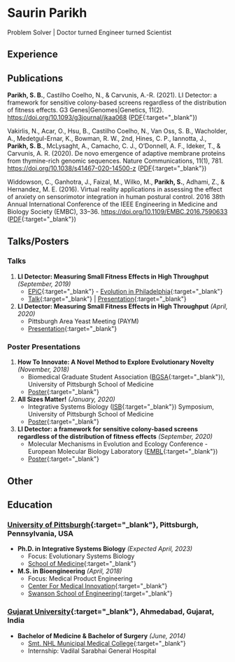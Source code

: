 # Saurin Parikh

Problem Solver &#124; Doctor turned Engineer turned Scientist <br>

## Experience

## Publications

**Parikh, S. B.**, Castilho Coelho, N., & Carvunis, A.-R. (2021). LI Detector: a framework for sensitive colony-based screens regardless of the distribution of fitness effects. G3 Genes&#124;Genomes&#124;Genetics, 11(2). https://doi.org/10.1093/g3journal/jkaa068 ([PDF](https://sauriiiin.github.io/files/papers/Parikh2021.pdf){:target="_blank"}) <br>

Vakirlis, N., Acar, O., Hsu, B., Castilho Coelho, N., Van Oss, S. B., Wacholder, A., Medetgul-Ernar, K., Bowman, R. W., 2nd, Hines, C. P., Iannotta, J., **Parikh, S. B.**, McLysaght, A., Camacho, C. J., O’Donnell, A. F., Ideker, T., & Carvunis, A. R. (2020). De novo emergence of adaptive membrane proteins from thymine-rich genomic sequences. Nature Communications, 11(1), 781. https://doi.org/10.1038/s41467-020-14500-z ([PDF](https://sauriiiin.github.io/files/papers/Vakirlis2020.pdf){:target="_blank"}) <br>

Widdowson, C., Ganhotra, J., Faizal, M., Wilko, M., **Parikh, S.**, Adhami, Z., & Hernandez, M. E. (2016). Virtual reality applications in assessing the effect of anxiety on sensorimotor integration in human postural control. 2016 38th Annual International Conference of the IEEE Engineering in Medicine and Biology Society (EMBC), 33–36. https://doi.org/10.1109/EMBC.2016.7590633 ([PDF](https://sauriiiin.github.io/files/papers/Widdowson2016.pdf){:target="_blank"}) <br>

## Talks/Posters
### Talks
1. **LI Detector: Measuring Small Fitness Effects in High Throughput** _(September, 2019)_ <br>
	- [EPiC](https://philadelphiaevolut.wixsite.com/epic){:target="_blank"} - [Evolution in Philadelphia](https://philadelphiaevolut.wixsite.com/phillyevolution){:target="_blank"}
	- [Talk](https://youtu.be/JUYhxYGW52E){:target="_blank"} &#124; [Presentation](https://sauriiiin.github.io/files/presentations/epic.pdf){:target="_blank"}
2. **LI Detector: Measuring Small Fitness Effects in High Throughput** _(April, 2020)_ <br>
	- Pittsburgh Area Yeast Meeting (PAYM)
	- [Presentation](https://sauriiiin.github.io/files/presentations/paym.pdf){:target="_blank"}

### Poster Presentations
1. **How To Innovate: A Novel Method to Explore Evolutionary Novelty** _(November, 2018)_
	- Biomedical Graduate Student Association ([BGSA](https://bgsa-pitt.squarespace.com){:target="_blank"}), University of Pittsburgh School of Medicine
	- [Poster](https://sauriiiin.github.io/files/posters/bgsa.pdf){:target="_blank"}
2. **All Sizes Matter!** _(January, 2020)_
	- Integrative Systems Biology ([ISB](https://www.isb.pitt.edu){:target="_blank"}) Symposium, University of Pittsburgh School of Medicine
	- [Poster](https://sauriiiin.github.io/files/posters/isbsymposium.pdf){:target="_blank"}
3. **LI Detector: a framework for sensitive colony-based screens regardless of the distribution of fitness effects** _(September, 2020)_
	- Molecular Mechanisms in Evolution and Ecology Conference - European Molecular Biology Laboratory ([EMBL](https://www.embl.org){:target="_blank"})
	- [Poster](https://sauriiiin.github.io/files/posters/embl.pdf){:target="_blank"}

## Other

## Education
### [University of Pittsburgh](https://www.pitt.edu){:target="_blank"}, Pittsburgh, Pennsylvania, USA
- **Ph.D. in Integrative Systems Biology** _(Expected April, 2023)_ <br>
	- Focus: Evolutionary Systems Biology
	- [School of Medicine](https://somgrad.pitt.edu){:target="_blank"}
- **M.S. in Bioengineering** _(April, 2018)_ <br>
	- Focus: Medical Product Engineering
	- [Center For Medical Innovation](https://www.engineering.pitt.edu/cmi/){:target="_blank"}
	- [Swanson School of Engineering](https://www.engineering.pitt.edu){:target="_blank"}

### [Gujarat University](https://www.gujaratuniversity.ac.in){:target="_blank"}, Ahmedabad, Gujarat, India
- **Bachelor of Medicine & Bachelor of Surgery** _(June, 2014)_ <br>
	- [Smt. NHL Municipal Medical College](http://www.amcmet.org){:target="_blank"}
	- Internship: Vadilal Sarabhai General Hospital

